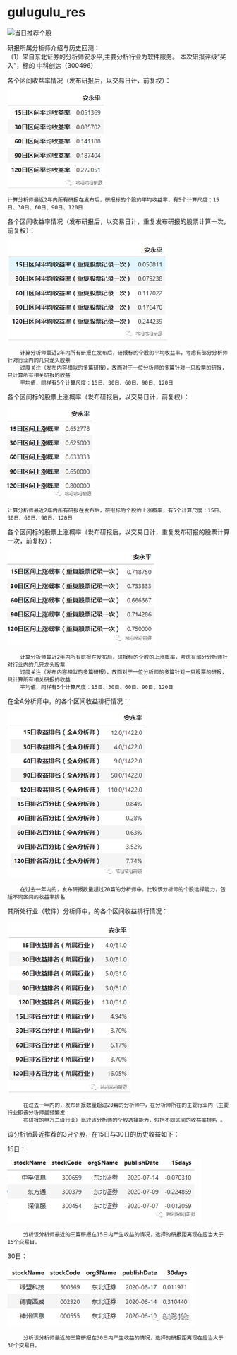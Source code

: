 # gulugulu_res
 ![当日推荐个股](http://m.qpic.cn/psc?/f91868c1-3537-4663-b8a7-1dd9d3e564f4/bqQfVz5yrrGYSXMvKr.cqdpai1B2cNeejbySnM43oyO*CmysB*eCdBWN*qzGyeUnEmYMtxQF8H8Xp2iKhVmvi7m6FmrK80TmeL23.ZGvhBY!/b&bo=CwI9AQAAAAADBxc!&rf=viewer_4)
 
研报所属分析师介绍与历史回测：    
（1）来自东北证券的分析师安永平,主要分析行业为软件服务。
 本次研报评级“买入”，标的 中科创达（300496）

各个区间收益率情况（发布研报后，以交易日计，前复权）：

  ![当日推荐个股](https://github.com/fsy19960526/gulugulu_res/blob/master/img/2.png)
  
    计算分析师最近2年内所有研报在发布后，研报标的个股的平均收益率，有5个计算尺度：15日、30日、60日、90日、120日
各个区间收益率情况（发布研报后，以交易日计，重复发布研报的股票计算一次，前复权）：

  ![当日推荐个股](https://github.com/fsy19960526/gulugulu_res/blob/master/img/3.png)
  
        计算分析师最近2年内所有研报在发布后，研报标的个股的平均收益率，考虑有部分分析师针对行业内的几只龙头股票
        过度关注（发布内容相似的多篇研报），故而对于一位分析师的多篇针对一只股票的研报，只计算所有相关研报的收益
        平均值，同样有5个计算尺度：15日、30日、60日、90日、120日
各个区间标的股票上涨概率（发布研报后，以交易日计，前复权）：

  ![当日推荐个股](https://github.com/fsy19960526/gulugulu_res/blob/master/img/4.png)
  
    计算分析师最近2年内所有研报在发布后，研报标的个股的上涨概率，有5个计算尺度：15日、30日、60日、90日、120日
各个区间标的股票上涨概率（发布研报后，以交易日计，重复发布研报的股票计算一次，前复权）：

  ![当日推荐个股](https://github.com/fsy19960526/gulugulu_res/blob/master/img/5.png)
  
        计算分析师最近2年内所有研报在发布后，研报标的个股的上涨概率，考虑有部分分析师针对行业内的几只龙头股票
        过度关注（发布内容相似的多篇研报），故而对于一位分析师的多篇针对一只股票的研报，只计算所有相关研报的收益
        平均值，同样有5个计算尺度：15日、30日、60日、90日、120日
在全A分析师中，的各个区间收益排行情况：

 ![当日推荐个股](https://github.com/fsy19960526/gulugulu_res/blob/master/img/6.png)
 
        在过去一年内的，发布研报数量超过20篇的分析师中，比较该分析师的个股选择能力，包括不同区间的收益率排名 
其所处行业（软件）分析师中，的各个区间收益排行情况：

 ![当日推荐个股](https://github.com/fsy19960526/gulugulu_res/blob/master/img/7.png)
 
         在过去一年内的，发布研报数量超过20篇的分析师中，在分析师所在的主要行业内（主要行业即该分析师最频繁发
         布研报的申万二级行业）比较该分析师的个股选择能力，包括不同区间的收益率排名 。
该分析师最近推荐的3只个股，在15日与30日的历史收益如下：

15日：

  ![当日推荐个股](https://github.com/fsy19960526/gulugulu_res/blob/master/img/8.png)
  
         分析该分析师最近的三篇研报在15日内产生收益的情况，选择的研报距离现在应当大于15个交易日。
  
30日：

  ![当日推荐个股](https://github.com/fsy19960526/gulugulu_res/blob/master/img/9.png)
  
         分析该分析师最近的三篇研报在30日内产生收益的情况，选择的研报距离现在应当大于30个交易日。
  
